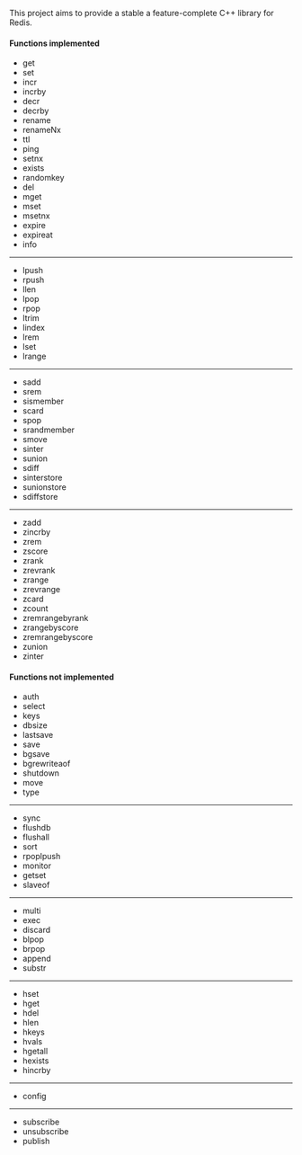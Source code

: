 This project aims to provide a stable a feature-complete C++ library for Redis.

#### Functions implemented

* get
* set
* incr
* incrby
* decr
* decrby
* rename
* renameNx
* ttl
* ping
* setnx
* exists
* randomkey
* del
* mget
* mset
* msetnx
* expire
* expireat
* info

--------------------

* lpush
* rpush
* llen
* lpop
* rpop
* ltrim
* lindex
* lrem
* lset
* lrange

--------------------

* sadd
* srem
* sismember
* scard
* spop
* srandmember
* smove
* sinter
* sunion
* sdiff
* sinterstore
* sunionstore
* sdiffstore

--------------------

* zadd
* zincrby
* zrem
* zscore
* zrank
* zrevrank
* zrange
* zrevrange
* zcard
* zcount
* zremrangebyrank
* zrangebyscore
* zremrangebyscore
* zunion
* zinter

#### Functions not implemented

* auth
* select
* keys
* dbsize
* lastsave
* save
* bgsave
* bgrewriteaof
* shutdown
* move
* type

--------------------

* sync
* flushdb
* flushall
* sort
* rpoplpush
* monitor
* getset
* slaveof

--------------------

* multi
* exec
* discard
* blpop
* brpop
* append
* substr

--------------------

* hset
* hget
* hdel
* hlen
* hkeys
* hvals
* hgetall
* hexists
* hincrby

--------------------

* config

--------------------

* subscribe
* unsubscribe
* publish
